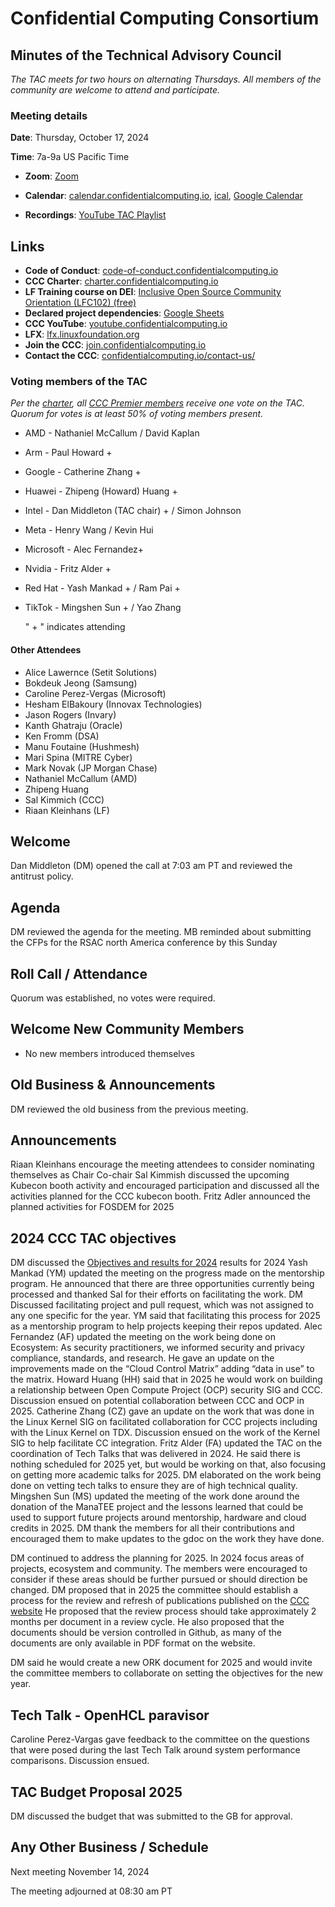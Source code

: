 # Confidential Computing Consortium

## Minutes of the Technical Advisory Council

*The TAC meets for two hours on alternating Thursdays. All members of the community are welcome to attend and participate.*

### Meeting details

**Date**: Thursday, October 17, 2024

**Time**: 7a-9a US Pacific Time

* **Zoom**: [Zoom](https://zoom-lfx.platform.linuxfoundation.org/meeting/94618773737?password=4b2a5cdf-685a-4ea3-822d-24ff7ddab72e) 

* **Calendar**: [calendar.confidentialcomputing.io](https://calendar.confidentialcomputing.io),
[ical](https://calendar.google.com/calendar/ical/c\_c0pcihr7n2n1k3a38i32d9ag10%40group.calendar.google.com/public/basic.ics),
[Google Calendar](https://calendar.google.com/calendar/u/0/r?cid=c\_c0pcihr7n2n1k3a38i32d9ag10@group.calendar.google.com)

* **Recordings**: [YouTube TAC Playlist](https://www.youtube.com/playlist?list=PLmfkUJc39uMjaB_I1dYW72I44kr9QzG_B)

## Links

* **Code of Conduct**: [code-of-conduct.confidentialcomputing.io](https://code-of-conduct.confidentialcomputing.io)
* **CCC Charter**: [charter.confidentialcomputing.io](https://charter.confidentialcomputing.io)
* **LF Training course on DEI**: [Inclusive Open Source Community Orientation (LFC102) (free)](https://training.linuxfoundation.org/training/inclusive-open-source-community-orientation-lfc102/)
* **Declared project dependencies**: [Google Sheets](https://docs.google.com/spreadsheets/d/1UKnbbGWXYLjnPZsox3zmYo59nv3XSXjePfas5E2fER0/edit#gid=0)
* **CCC YouTube**: [youtube.confidentialcomputing.io](https://youtube.confidentialcomputing.io)
* **LFX**: [lfx.linuxfoundation.org](https://lfx.linuxfoundation.org)
* **Join the CCC**: [join.confidentialcomputing.io](https://join.confidentialcomputing.io)
* **Contact the CCC**: [confidentialcomputing.io/contact-us/](https://confidentialcomputing.io/contact-us/)


### Voting members of the TAC

*Per the [charter](https://charter.confidentialcomputing.io), all [CCC Premier members](https://confidentialcomputing.io/members/) receive one vote on the TAC. Quorum for votes is at least 50% of voting members present.*

* AMD - Nathaniel McCallum / David Kaplan
* Arm -    Paul Howard +
* Google - Catherine Zhang +
* Huawei - Zhipeng (Howard) Huang  +
* Intel - Dan Middleton (TAC chair) + / Simon Johnson
* Meta -  Henry Wang /  Kevin Hui
* Microsoft - Alec Fernandez+
* Nvidia - Fritz Alder +
* Red Hat - Yash Mankad + / Ram Pai +
* TikTok - Mingshen Sun +  / Yao Zhang

   " + " indicates attending

#### Other Attendees

* Alice Lawernce (Setit Solutions)
* Bokdeuk Jeong (Samsung)
* Caroline Perez-Vergas (Microsoft)
* Hesham ElBakoury (Innovax Technologies)
* Jason Rogers (Invary)
* Kanth Ghatraju (Oracle)
* Ken Fromm (DSA)
* Manu Foutaine (Hushmesh)
* Mari Spina (MITRE Cyber)
* Mark Novak (JP Morgan Chase)
* Nathaniel McCallum (AMD)
* Zhipeng Huang
* Sal Kimmich (CCC)
* Riaan Kleinhans (LF)

## Welcome

Dan Middleton (DM) opened the call at 7:03 am PT and reviewed the antitrust policy.

## Agenda

DM reviewed the agenda for the meeting.
MB reminded about submitting the CFPs for the RSAC north America conference by this Sunday

## Roll Call / Attendance

Quorum was established, no votes were required.

## Welcome New Community Members

* No new members introduced themselves

## Old Business & Announcements

DM reviewed the old business from the previous meeting.

## Announcements

Riaan Kleinhans encourage the meeting attendees to consider nominating themselves as Chair  Co-chair
Sal Kimmish discussed the upcoming Kubecon booth activity and encouraged participation and discussed all the activities planned for the CCC kubecon booth.
Fritz Adler announced the planned activities for FOSDEM for 2025

## 2024 CCC TAC objectives

DM discussed the [Objectives and  results for 2024](https://docs.google.com/document/d/1l5ekwOC0KhVwmBebaR9WHlFoCrM6mQEQolMo84-4kkk/edit?tab=t.0#heading=h.pgw3t9nu9cue) results for 2024
Yash Mankad (YM) updated the meeting on the progress made on the mentorship program. He announced that there are three opportunities currently being processed and thanked Sal for their efforts on facilitating the work.
DM Discussed facilitating project and pull request, which was not assigned to any one specific for the year. YM said that facilitating this process for 2025 as a mentorship program to help projects keeping their repos updated.
Alec Fernandez (AF) updated the meeting on the work being done on Ecosystem: As security practitioners, we informed security and privacy compliance, standards, and research. He gave an update on the improvements made on the “Cloud Control Matrix” adding “data in use” to the matrix. 
Howard Huang (HH) said that in 2025 he would work on building a relationship between Open Compute Project (OCP) security SIG and CCC. Discussion ensued on potential collaboration between CCC and OCP in 2025.
Catherine Zhang (CZ) gave an update on the work that was done in the Linux Kernel SIG on facilitated collaboration for CCC projects including with the Linux Kernel on TDX. Discussion ensued on the work of the Kernel SIG to help facilitate CC integration.
Fritz Alder (FA) updated the TAC on the coordination of Tech Talks that was delivered in 2024.
He said there is nothing scheduled for 2025 yet, but would be working on that, also focusing on getting more academic talks for 2025. DM elaborated on the work being done on vetting tech talks to ensure they are of high technical quality.
Mingshen Sun (MS) updated the meeting of the work done around the donation of the ManaTEE project and the lessons learned that could be used to support future projects around mentorship, hardware and cloud credits in 2025. 
DM thank the members for all their contributions and encouraged them to make updates to the gdoc on the work they have done.

DM continued to address the planning for 2025. In 2024 focus areas of projects, ecosystem and community. The members were encouraged to consider if these areas should be further pursued or should direction be changed. DM proposed that in 2025 the committee should establish a process for the review and refresh of publications published on the [CCC website](https://confidentialcomputing.io/resources/white-papers-reports/) He proposed that the review process should take approximately 2 months per document in a review cycle. He also proposed that the documents should be version controlled in Github, as many of the documents are only available in PDF format on the website.

DM said he would create a new ORK document for 2025 and would invite the committee members to collaborate on setting the objectives for the new year.

## Tech Talk - OpenHCL paravisor

Caroline Perez-Vargas gave feedback to the committee on the questions that were posed during the last Tech Talk around system performance comparisons. Discussion ensued.

## TAC Budget Proposal 2025

DM discussed the budget that was submitted to the GB for approval.

## Any Other Business / Schedule


Next meeting November 14, 2024

The meeting adjourned at 08:30 am PT
